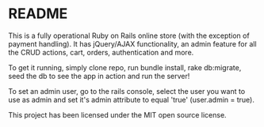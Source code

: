 # README

This is a fully operational Ruby on Rails online store (with the exception of payment handling). It has jQuery/AJAX functionality, an admin feature for all the CRUD actions, cart, orders, authentication and more.

To get it running, simply clone repo, run bundle install, rake db:migrate, seed the db to see the app in action and run the server!

To set an admin user, go to the rails console, select the user you want to use as admin and set it's admin attribute to equal 'true' (user.admin = true).

This project has been licensed under the MIT open source license.
